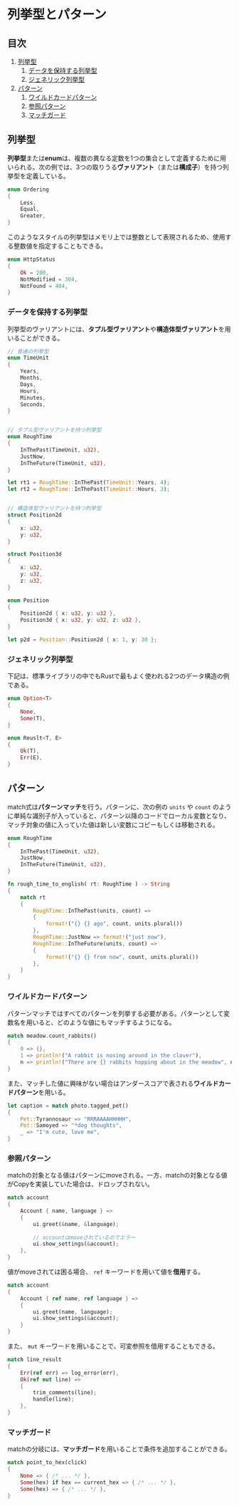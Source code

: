 # 列挙型とパターン


## 目次

1. [列挙型](#列挙型)
	1. [データを保持する列挙型](#データを保持する列挙型)
	1. [ジェネリック列挙型](#ジェネリック列挙型)
1. [パターン](#パターン)
	1. [ワイルドカードパターン](#ワイルドカードパターン)
	1. [参照パターン](#参照パターン)
	1. [マッチガード](#マッチガード)


## 列挙型

**列挙型**または**enum**は、複数の異なる定数を1つの集合として定義するために用いられる。次の例では、3つの取りうる**ヴァリアント**（または**構成子**）を持つ列挙型を定義している。

```rust
enum Ordering
{
    Less,
    Equal,
    Greater,
}
```

このようなスタイルの列挙型はメモリ上では整数として表現されるため、使用する整数値を指定することもできる。

```rust
enum HttpStatus
{
    Ok = 200,
    NotModified = 304,
    NotFound = 404,
}
```

### データを保持する列挙型

列挙型のヴァリアントには、**タプル型ヴァリアント**や**構造体型ヴァリアント**を用いることができる。

```rust
// 普通の列挙型
enum TimeUnit
{
    Years,
    Months,
    Days,
    Hours,
    Minutes,
    Seconds,
}


// タプル型ヴァリアントを持つ列挙型
enum RoughTime
{
    InThePast(TimeUnit, u32),
    JustNow,
    InTheFuture(TimeUnit, u32),
}

let rt1 = RoughTime::InThePast(TimeUnit::Years, 4);
let rt2 = RoughTime::InThePast(TimeUnit::Hours, 3);


// 構造体型ヴァリアントを持つ列挙型
struct Position2d
{
    x: u32,
    y: u32,
}

struct Position3d
{
    x: u32,
    y: u32,
    z: u32,
}

enum Position
{
    Position2d { x: u32, y: u32 },
    Position3d { x: u32, y: u32, z: u32 },
}

let p2d = Position::Position2d { x: 1, y: 30 };
```

### ジェネリック列挙型

下記は、標準ライブラリの中でもRustで最もよく使われる2つのデータ構造の例である。

```rust
enum Option<T>
{
    None,
    Some(T),
}

enum Reuslt<T, E>
{
    Ok(T),
    Err(E),
}
```


## パターン

match式は**パターンマッチ**を行う。パターンに、次の例の `units` や `count` のように単純な識別子が入っていると、パターン以降のコードでローカル変数となり、マッチ対象の値に入っていた値は新しい変数にコピーもしくは移動される。

```rust
enum RoughTime
{
    InThePast(TimeUnit, u32),
    JustNow,
    InTheFuture(TimeUnit, u32),
}

fn rough_time_to_english( rt: RoughTime ) -> String
{
    match rt
    {
        RoughTime::InThePast(units, count) =>
        {
            format!("{} {} ago", count, units.plural())
        },
        RoughTime::JustNow => format!("just now"),
        RoughTime::InTheFuture(units, count) =>
        {
            format!("{} {} from now", count, units.plural())
        },
    }
}
```

### ワイルドカードパターン

パターンマッチではすべてのパターンを列挙する必要がある。パターンとして変数名を用いると、どのような値にもマッチするようになる。

```rust
match meadow.count_rabbits()
{
    0 => {},
    1 => println!("A rabbit is nosing around in the clover"),
    n => println!("There are {} rabbits hopping about in the meadow", n),
}
```

また、マッチした値に興味がない場合はアンダースコアで表される**ワイルドカードパターン**を用いる。

```rust
let caption = match photo.tagged_pet()
{
    Pet::Tyrannosaur => "RRRAAAAHHHHH",
    Pet::Samoyed => "*dog thoughts",
    _ => "I'm cute, love me",
}
```

### 参照パターン

matchの対象となる値はパターンにmoveされる。一方、matchの対象となる値がCopyを実装していた場合は、ドロップされない。

```rust
match account
{
    Account { name, language } =>
    {
        ui.greet(&name, &language);
    
        // accountはmoveされているのでエラー
        ui.show_settings(&account);
    },
}
```

値がmoveされては困る場合、 `ref` キーワードを用いて値を**借用**する。

```rust
match account
{
    Account { ref name, ref language } =>
    {
        ui.greet(name, language);
        ui.show_settings(&account);
    }
}
```

また、 `mut` キーワードを用いることで、可変参照を借用することもできる。

```rust
match line_result
{
    Err(ref err) => log_error(err),
    Ok(ref mut line) =>
    {
        trim_comments(line);
        handle(line);
    },
}
```

### マッチガード

matchの分岐には、**マッチガード**を用いることで条件を追加することができる。

```rust
match point_to_hex(click)
{
    None => { /* ... */ },
    Some(hex) if hex == current_hex => { /* ... */ },
    Some(hex) => { /* ... */ },
}
```
